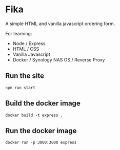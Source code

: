 # Fika

A simple HTML and vanilla javascript ordering form.

For learning:

- Node / Express
- HTML / CSS
- Vanilla Javascript
- Docker / Synology NAS OS / Reverse Proxy

## Run the site

`npm run start`

## Build the docker image

`docker build -t express .`

## Run the docker image

`docker run -p 3000:3000 express`
